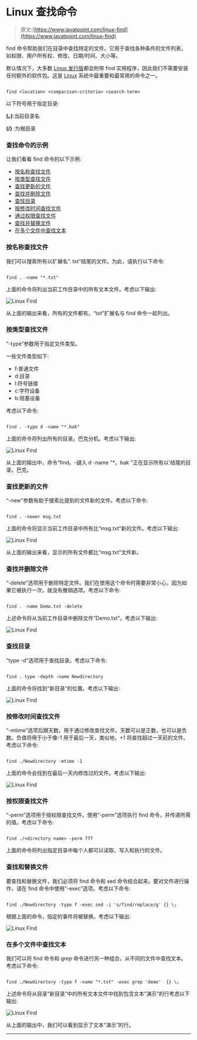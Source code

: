 # Linux 查找命令

> 原文:[https://www.javatpoint.com/linux-find](https://www.javatpoint.com/linux-find)

find 命令帮助我们在目录中查找特定的文件。它用于查找各种条件的文件列表，如权限、用户所有权、修改、日期/时间、大小等。

默认情况下，大多数 [Linux 发行版](https://www.javatpoint.com/linux-distributions)都会附带 find 实用程序，因此我们不需要安装任何额外的软件包。这是 [Linux](https://www.javatpoint.com/linux-tutorial) 系统中最重要和最常用的命令之一。

```

find <location> <comparison-criteria> <search-term>

```

以下符号用于指定目录:

**(。)**:当前目录名

**(/)** :为根目录

### 查找命令的示例

让我们看看 find 命令的以下示例:

*   [按名称查找文件](#name)
*   [按类型查找文件](#type)
*   [查找更新的文件](#newer)
*   [查找并删除文件](#delete)
*   [查找目录](#directory)
*   [按修改时间查找文件](#modification)
*   [通过权限查找文件](#permission)
*   [查找并替换文件](#replace)
*   [在多个文件中查找文本](#multiple)

### 按名称查找文件

我们可以搜索所有以扩展名“. txt”结尾的文件。为此，请执行以下命令:

```

find . -name "*.txt"  

```

上面的命令将列出当前工作目录中的所有文本文件。考虑以下输出:

![Linux Find](../Images/fede99be8791e4b2dcf2ec0b8c98926e.png)

从上面的输出来看，所有的文件都有。“txt”扩展名与 find 命令一起列出。

### 按类型查找文件

“-type”参数用于指定文件类型。

一些文件类型如下:

*   f:普通文件
*   d:目录
*   l:符号链接
*   c:字符设备
*   b:阻塞设备

考虑以下命令:

```

find . -type d -name "*.bak"  

```

上面的命令将列出所有的目录。巴克分机。考虑以下输出:

![Linux Find](../Images/9021a507e8eeff32251655750f341a0c.png)

从上面的输出中，命令“find。-键入 d -name "*。bak "正在显示所有以'结尾的目录。巴克。

### 查找更新的文件

“-new”参数有助于搜索比提到的文件新的文件。考虑以下命令:

```

find . -newer msg.txt

```

上面的命令将显示当前工作目录中所有比“msg.txt”新的文件。考虑以下输出:

![Linux Find](../Images/667095f22835b4facd85b876935a2c77.png)

从上面的输出来看，显示的所有文件都比“msg.txt”文件新。

### 查找并删除文件

“-delete”选项用于删除特定文件。我们在使用这个命令时需要非常小心，因为如果它被执行一次，就没有撤销选项。考虑以下命令:

```

find . -name Demo.txt -delete

```

上述命令将从当前工作目录中删除文件“Demo.txt”。考虑以下输出:

![Linux Find](../Images/5710b0f7c452b51aa06e8537b8af8674.png)

### 查找目录

“type -d”选项用于查找目录。考虑以下命令:

```

find . type -depth -name Newdirectory

```

上面的命令将找到“新目录”的位置。考虑以下输出:

![Linux Find](../Images/72a6cf4c3107dbcb7e20bf9b20e79ca2.png)

### 按修改时间查找文件

“-mtime”选项后跟天数，用于通过修改查找文件。天数可以是正数，也可以是负数。负值将用于小于像-1 用于最后一天，类似地，+1 将查找超过一天前的文件。考虑以下命令:

```

find ./Newdirectory -mtime -1

```

上面的命令会找到在最后一天内修改过的文件。考虑以下输出:

![Linux Find](../Images/287c87c43011527a7b844e9461056f7c.png)

### 按权限查找文件

“-perm”选项用于按权限查找文件。使用“-perm”选项执行 find 命令，并传递所需的值。考虑以下命令:

```

find ./<directory name> -perm 777

```

上面的命令将列出指定目录中每个人都可以读取、写入和执行的文件。

### 查找和替换文件

要查找和替换文件，我们必须将 find 命令和 sed 命令结合起来。要对文件进行操作，请在 find 命令中使用“-exec”选项。考虑以下命令:

```

find ./Newdirectory -type f -exec sed -i 's/find/replace/g' {} \;

```

根据上面的命令，指定的事件将被替换。考虑以下输出:

![Linux Find](../Images/f87f3c60f8fb9ec8e621eec68bfae3a0.png)

### 在多个文件中查找文本

我们可以将 find 命令和 grep 命令进行另一种组合，从不同的文件中查找文本。考虑以下命令:

```

find ./Newdirectory -type f -name "*.txt" -exec grep 'demo'  {} \;

```

上述命令将从目录“新目录”中的所有文本文件中找到包含文本“演示”的行考虑以下输出:

![Linux Find](../Images/5bf20e69af3e239a88aa82e66d0568e1.png)

从上面的输出中，我们可以看到显示了文本“演示”的行。

* * *